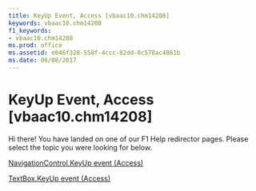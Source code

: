 ```yaml
---
title: KeyUp Event, Access [vbaac10.chm14208]
keywords: vbaac10.chm14208
f1_keywords:
- vbaac10.chm14208
ms.prod: office
ms.assetid: e046f328-558f-4ccc-82dd-0c578ac4861b
ms.date: 06/08/2017
---
```



# KeyUp Event, Access [vbaac10.chm14208]

Hi there! You have landed on one of our F1 Help redirector pages. Please select the topic you were looking for below.

[NavigationControl.KeyUp event (Access)](http://msdn.microsoft.com/library/35e7a26d-617c-9e51-c246-1830cd180420%28Office.15%29.aspx)

[TextBox.KeyUp event (Access)](http://msdn.microsoft.com/library/2219075d-92e5-a472-c16a-8a99dfd991c2%28Office.15%29.aspx)


